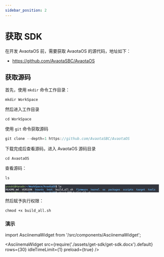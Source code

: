 ```yaml
---
sidebar_position: 2
---
```


# 获取 SDK

在开发 AvaotaOS 前，需要获取 AvaotaOS 的源代码，地址如下：

- https://github.com/AvaotaSBC/AvaotaOS

## 获取源码

首先，使用 `mkdir` 命令工作目录：

```
mkdir WorkSpace
```

然后进入工作目录

```shell
cd WorkSpace
```

使用 `git` 命令获取源码

```c
git clone --depth=1 https://github.com/AvaotaSBC/AvaotaOS
```

下载完成后查看源码，进入 AvaotaOS 源码目录

```shell
cd AvaotaOS
```

查看源码：

```shell
ls
```

![image-20240510215102108](assets/get-sdk/image-20240510215102108.png)

然后赋予执行权限：

```
chmod +x build_all.sh
```

### 演示

import AsciinemaWidget from '/src/components/AsciinemaWidget';

<AsciinemaWidget src={require('./assets/get-sdk/get-sdk.docx').default} rows={30} idleTimeLimit={1} preload={true} />